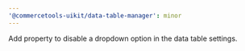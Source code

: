 ```yaml
---
'@commercetools-uikit/data-table-manager': minor
---
```


Add property to disable a dropdown option in the data table settings.
